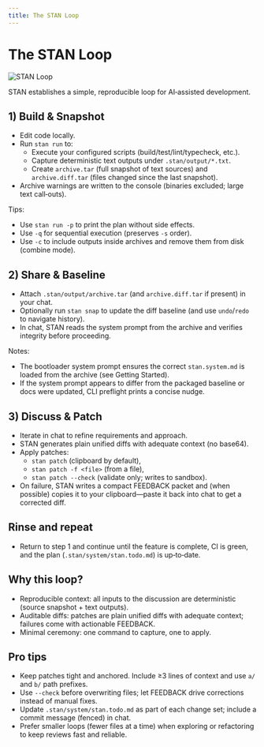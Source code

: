 ```yaml
---
title: The STAN Loop
---
```


# The STAN Loop

![STAN Loop](https://github.com/karmaniverous/stan/raw/main/assets/stan-loop.png)

STAN establishes a simple, reproducible loop for AI‑assisted development.

## 1) Build & Snapshot

- Edit code locally.
- Run `stan run` to:
  - Execute your configured scripts (build/test/lint/typecheck, etc.).
  - Capture deterministic text outputs under `.stan/output/*.txt`.
  - Create `archive.tar` (full snapshot of text sources) and `archive.diff.tar` (files changed since the last snapshot).
- Archive warnings are written to the console (binaries excluded; large text call‑outs).

Tips:
- Use `stan run -p` to print the plan without side effects.
- Use `-q` for sequential execution (preserves `-s` order).
- Use `-c` to include outputs inside archives and remove them from disk (combine mode).

## 2) Share & Baseline

- Attach `.stan/output/archive.tar` (and `archive.diff.tar` if present) in your chat.
- Optionally run `stan snap` to update the diff baseline (and use `undo`/`redo` to navigate history).
- In chat, STAN reads the system prompt from the archive and verifies integrity before proceeding.

Notes:
- The bootloader system prompt ensures the correct `stan.system.md` is loaded from the archive (see Getting Started).
- If the system prompt appears to differ from the packaged baseline or docs were updated, CLI preflight prints a concise nudge.

## 3) Discuss & Patch

- Iterate in chat to refine requirements and approach.
- STAN generates plain unified diffs with adequate context (no base64).
- Apply patches:
  - `stan patch` (clipboard by default),
  - `stan patch -f <file>` (from a file),
  - `stan patch --check` (validate only; writes to sandbox).
- On failure, STAN writes a compact FEEDBACK packet and (when possible) copies it to your clipboard—paste it back into chat to get a corrected diff.

## Rinse and repeat

- Return to step 1 and continue until the feature is complete, CI is green, and the plan (`.stan/system/stan.todo.md`) is up‑to‑date.

## Why this loop?

- Reproducible context: all inputs to the discussion are deterministic (source snapshot + text outputs).
- Auditable diffs: patches are plain unified diffs with adequate context; failures come with actionable FEEDBACK.
- Minimal ceremony: one command to capture, one to apply.

## Pro tips

- Keep patches tight and anchored. Include ≥3 lines of context and use `a/` and `b/` path prefixes.
- Use `--check` before overwriting files; let FEEDBACK drive corrections instead of manual fixes.
- Update `.stan/system/stan.todo.md` as part of each change set; include a commit message (fenced) in chat.
- Prefer smaller loops (fewer files at a time) when exploring or refactoring to keep reviews fast and reliable.

